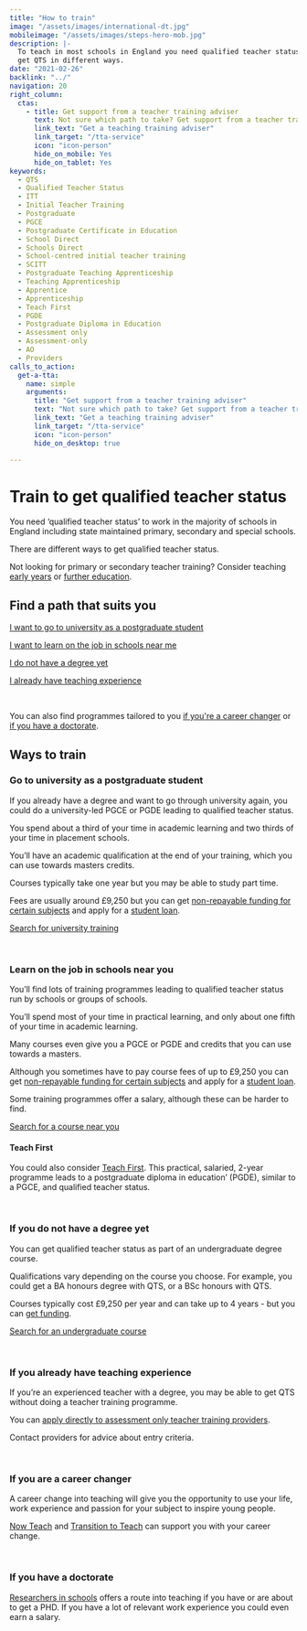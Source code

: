 ```yaml
---
title: "How to train"
image: "/assets/images/international-dt.jpg"
mobileimage: "/assets/images/steps-hero-mob.jpg"
description: |-
  To teach in most schools in England you need qualified teacher status (QTS). You can
  get QTS in different ways.
date: "2021-02-26"
backlink: "../"
navigation: 20
right_column:
  ctas:
    - title: Get support from a teacher training adviser
      text: Not sure which path to take? Get support from a teacher training adviser.
      link_text: "Get a teaching training adviser"
      link_target: "/tta-service"
      icon: "icon-person"
      hide_on_mobile: Yes
      hide_on_tablet: Yes
keywords:
  - QTS
  - Qualified Teacher Status
  - ITT
  - Initial Teacher Training
  - Postgraduate
  - PGCE
  - Postgraduate Certificate in Education
  - School Direct
  - Schools Direct
  - School-centred initial teacher training
  - SCITT
  - Postgraduate Teaching Apprenticeship
  - Teaching Apprenticeship
  - Apprentice
  - Apprenticeship
  - Teach First
  - PGDE
  - Postgraduate Diploma in Education
  - Assessment only
  - Assessment-only
  - AO
  - Providers
calls_to_action:
  get-a-tta:
    name: simple
    arguments:
      title: "Get support from a teacher training adviser"
      text: "Not sure which path to take? Get support from a teacher training adviser."
      link_text: "Get a teaching training adviser"
      link_target: "/tta-service"
      icon: "icon-person"
      hide_on_desktop: true

---
```


# Train to get qualified teacher status

You need ‘qualified teacher status’ to work in the majority of schools in England including state maintained primary, secondary and special schools.

There are different ways to get qualified teacher status.

Not looking for primary or secondary teacher training? Consider teaching [early years](/early-years) or [further education](/further-education).

## Find a path that suits you

[I want to go to university as a postgraduate student](#go-to-university-as-a-postgraduate-student)

[I want to learn on the job in schools near me](#learn-on-the-job-in-schools-near-you)

[I do not have a degree yet](#if-you-do-not-have-a-degree-yet)

[I already have teaching experience](#if-you-already-have-teaching-experience)

<p>&nbsp;</p>

You can also find programmes tailored to you [if you're a career changer](#if-you-are-a-career-changer) or [if you have a doctorate](#if-you-have-a-doctorate).

## Ways to train

### Go to university as a postgraduate student

If you already have a degree and want to go through university again, you could do a university-led PGCE or PGDE leading to qualified teacher status.

You spend about a third of your time in academic learning and two thirds of your time in placement schools.  

You’ll have an academic qualification at the end of your training, which you can use towards masters credits.

Courses typically take one year but you may be able to study part time.

Fees are usually around £9,250 but you can get [non-repayable funding for certain subjects](/funding-your-training) and apply for a [student loan](/funding-your-training).

<p class="call-to-action__action">
  <a href="https://www.find-postgraduate-teacher-training.service.gov.uk/">Search for university <span>training</span></a>
</p>

<p>&nbsp;</p>

### Learn on the job in schools near you

You’ll find lots of training programmes leading to qualified teacher status run by schools or groups of schools.

You’ll spend most of your time in practical learning, and only about one fifth of your time in academic learning.

Many courses even give you a PGCE or PGDE and credits that you can use towards a masters. 

Although you sometimes have to pay course fees of up to £9,250 you can get [non-repayable funding for certain subjects](link) and apply for a [student loan](link).

Some training programmes offer a salary, although these can be harder to find.

<p class="call-to-action__action">
  <a href="https://www.find-postgraduate-teacher-training.service.gov.uk/">Search for a course near <span>you</span></a>
</p>

#### Teach First

You could also consider [Teach First](https://www.teachfirst.org.uk/). This practical, salaried, 2-year programme leads to a postgraduate diploma in education’ (PGDE), similar to a PGCE, and qualified teacher status.

<p>&nbsp;</p>

### If you do not have a degree yet

You can get qualified teacher status as part of an undergraduate degree course.

Qualifications vary depending on the course you choose. For example, you could get a BA honours degree with QTS, or a BSc honours with QTS.

Courses typically cost £9,250 per year and can take up to 4 years - but you can [get funding](https://www.gov.uk/student-finance-calculator).

<p class="call-to-action__action">
  <a href="https://digital.ucas.com/search">Search for an undergraduate <span>course</span></a>
</p>

<p>&nbsp;</p>

### If you already have teaching experience

If you’re an experienced teacher with a degree, you may be able to get QTS without doing a teacher training programme.

You can [apply directly to assessment only teacher training providers](https://getintoteaching.education.gov.uk/assessment-only-providers).

Contact providers for advice about entry criteria.

<p>&nbsp;</p>

### If you are a career changer

A career change into teaching will give you the opportunity to use your life, work experience and passion for your subject to inspire young people.

[Now Teach](https://nowteach.org.uk/) and [Transition to Teach](https://www.transitiontoteach.co.uk/) can support you with your career change.

<p>&nbsp;</p>

### If you have a doctorate

[Researchers in schools](https://thebrilliantclub.org/researchers-in-schools/) offers a route into teaching if you have or are about to get a PHD. If you have a lot of relevant work experience you could even earn a salary.
